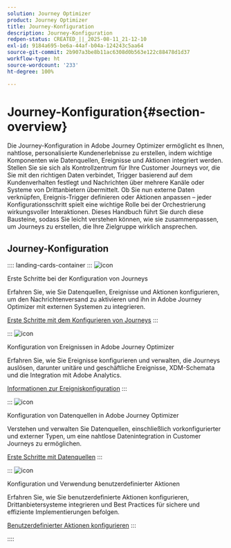 ```yaml
---
solution: Journey Optimizer
product: Journey Optimizer
title: Journey-Konfiguration
description: Journey-Konfiguration
redpen-status: CREATED_||_2025-08-11_21-12-10
exl-id: 9184a695-be6a-44af-b04a-124243c5aa64
source-git-commit: 2b907a3be8b11ac6308d0b563e122c88478d1d37
workflow-type: ht
source-wordcount: '233'
ht-degree: 100%

---
```


# Journey-Konfiguration{#section-overview}

Die Journey-Konfiguration in Adobe Journey Optimizer ermöglicht es Ihnen, nahtlose, personalisierte Kundenerlebnisse zu erstellen, indem wichtige Komponenten wie Datenquellen, Ereignisse und Aktionen integriert werden. Stellen Sie sie sich als Kontrollzentrum für Ihre Customer Journeys vor, die Sie mit den richtigen Daten verbindet, Trigger basierend auf dem Kundenverhalten festlegt und Nachrichten über mehrere Kanäle oder Systeme von Drittanbietern übermittelt. Ob Sie nun externe Daten verknüpfen, Ereignis-Trigger definieren oder Aktionen anpassen – jeder Konfigurationsschritt spielt eine wichtige Rolle bei der Orchestrierung wirkungsvoller Interaktionen. Dieses Handbuch führt Sie durch diese Bausteine, sodass Sie leicht verstehen können, wie sie zusammenpassen, um Journeys zu erstellen, die Ihre Zielgruppe wirklich ansprechen.

## Journey-Konfiguration

:::: landing-cards-container
:::
![icon](https://cdn.experienceleague.adobe.com/icons/circle-play.svg)

Erste Schritte bei der Konfiguration von Journeys

Erfahren Sie, wie Sie Datenquellen, Ereignisse und Aktionen konfigurieren, um den Nachrichtenversand zu aktivieren und ihn in Adobe Journey Optimizer mit externen Systemen zu integrieren.

[Erste Schritte mit dem Konfigurieren von Journeys](../using/configuration/about-data-sources-events-actions.md)
:::

:::
![icon](https://cdn.experienceleague.adobe.com/icons/list-check.svg)

Konfiguration von Ereignissen in Adobe Journey Optimizer

Erfahren Sie, wie Sie Ereignisse konfigurieren und verwalten, die Journeys auslösen, darunter unitäre und geschäftliche Ereignisse, XDM-Schemata und die Integration mit Adobe Analytics.

[Informationen zur Ereigniskonfiguration](events-journeys-landing-page.md)
:::

:::
![icon](https://cdn.experienceleague.adobe.com/icons/gear.svg)

Konfiguration von Datenquellen in Adobe Journey Optimizer

Verstehen und verwalten Sie Datenquellen, einschließlich vorkonfigurierter und externer Typen, um eine nahtlose Datenintegration in Customer Journeys zu ermöglichen.

[Erste Schritte mit Datenquellen](data-source-journeys-landing-page.md)
:::

:::
![icon](https://cdn.experienceleague.adobe.com/icons/screwdriver-wrench.svg)

Konfiguration und Verwendung benutzerdefinierter Aktionen

Erfahren Sie, wie Sie benutzerdefinierte Aktionen konfigurieren, Drittanbietersysteme integrieren und Best Practices für sichere und effiziente Implementierungen befolgen.

[Benutzerdefinierter Aktionen konfigurieren](action-journeys-landing-page.md)
:::

::::
